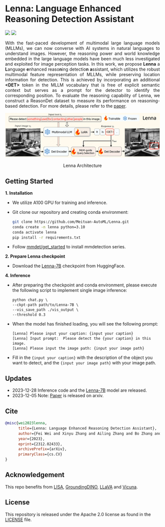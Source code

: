 # Lenna: Language Enhanced Reasoning Detection Assistant
<a href='https://github.com/Meituan-AutoML/Lenna'><img src='https://img.shields.io/badge/Project-Page-Green'></a>
<a href='https://arxiv.org/abs/2312.02433'><img src='https://img.shields.io/badge/Paper-Arxiv-red'></a>
<p>
<div align="justify">
With the fast-paced development of multimodal large language models (MLLMs), we can now converse with AI systems in natural languages to understand images. However, the reasoning power and world knowledge embedded in the large language models have been much less investigated and exploited for image perception tasks. In this work, we propose <b>Lenna</b> a <b>L</b>anguage <b>e</b>nhanced reaso<b>n</b>ing detectio<b>n</b> <b>a</b>ssistant, which utilizes the robust multimodal feature representation of MLLMs, while preserving location information for detection. This is achieved by incorporating an additional <b>&lt;DET&gt;</b> token in the MLLM vocabulary that is free of explicit semantic context but serves as a prompt for the detector to identify the corresponding position. To evaluate the reasoning capability of Lenna, we construct a ReasonDet dataset to measure its performance on reasoning-based detection. For more details, please refer to the <a href=https://arxiv.org/pdf/2312.02433.pdf>paper</a>.
</div>
</p>
<p>
  <p align="center"><img src="./assets/lenna.png" alt="teaser" width="600px" /></p>
  <p align="center">Lenna Architecture</p>
</p>

## Getting Started
**1. Installation**
- We utilize A100 GPU for training and inference.
- Git clone our repository and creating conda environment:
  ```bash
  git clone https://github.com/Meituan-AutoML/Lenna.git
  conda create -n lenna python=3.10
  conda activate lenna
  pip install -r requirements.txt
  ```

- Follow [mmdet/get_started](https://mmdetection.readthedocs.io/en/latest/get_started.html) to install mmdetection series.

**2. Prepare Lenna checkpoint**

- Download the [Lenna-7B](https://huggingface.co/mtgv/Lenna-7B) checkpoint from HuggingFace.

**4. Inference**

- After preparing the checkpoint and conda environment, please execute the following script to implement single image inference:

  ```
  python chat.py \
  --ckpt-path path/to/Lenna-7B \
  --vis_save_path ./vis_output \
  --threshold 0.3 
  ```

- When the model has finished loading, you will see the following prompt:

  ```
  [Lenna] Please input your caption: {input your caption}
  [Lenna] Input prompt:  Please detect the {your caption} in this image.
  [Lenna] Please input the image path: {input your image path}
  ```

- Fill in the ```{input your caption}``` with the description of the object you want to detect, and the ```{input your image path}``` with your image path.

## Updates

- 2023-12-28 Inference code and the [Lenna-7B](https://huggingface.co/mtgv/Lenna-7B) model are released.
- 2023-12-05 Note: [Paper](https://arxiv.org/pdf/2312.02433.pdf) is released on arxiv.

## Cite

```bibtex
@misc{wei2023lenna,
      title={Lenna: Language Enhanced Reasoning Detection Assistant}, 
      author={Fei Wei and Xinyu Zhang and Ailing Zhang and Bo Zhang and Xiangxiang Chu},
      year={2023},
      eprint={2312.02433},
      archivePrefix={arXiv},
      primaryClass={cs.CV}
}
```

## Acknowledgement

This repo benefits from [LISA](https://github.com/dvlab-research/LISA), [GroundingDINO](https://github.com/IDEA-Research/GroundingDINO), [LLaVA](https://github.com/haotian-liu/LLaVA) and [Vicuna](https://github.com/lm-sys/FastChat). 


## License
This repository is released under the Apache 2.0 license as found in the [LICENSE](https://github.com/Meituan-AutoML/Lenna/blob/main/LICENSE) file.

